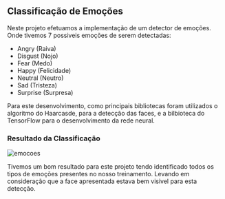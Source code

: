 <h2>Classificação de Emoções</h2>

Neste projeto efetuamos a implementação de um detector de emoções. Onde tivemos 7 possiveis emoções de serem detectadas:

* Angry (Raiva)
* Disgust (Nojo)
* Fear (Medo)
* Happy (Felicidade)
* Neutral (Neutro)
* Sad (Tristeza)
* Surprise (Surpresa)

Para este desenvolvimento, como principais bibliotecas foram utilizados o algoritmo do Haarcasde, para a detecção das faces, e 
a bilbioteca do TensorFlow para o desenvolvimento da rede neural.

<h3>Resultado da Classificação</h3>

![emocoes](https://github.com/RenanNB360/Visao_Computacional_Colab/assets/87036785/be5b0693-2825-4192-8398-8f2a3ac05417)

Tivemos um bom resultado para este projeto tendo identificado todos os tipos de emoções presentes no nosso treinamento.
Levando em consideração que a face apresentada estava bem visivel para esta detecção.

